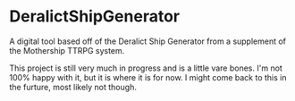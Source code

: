 # DeralictShipGenerator
A digital tool based off of the Deralict Ship Generator from a supplement of the Mothership TTRPG system.


This project is still very much in progress and is a little vare bones. I'm not 100% happy with it, but it is where it is for now. I might come back to this in the furture, most likely not though.
